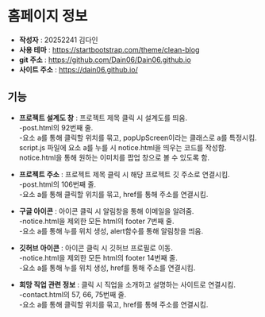 # 홈페이지 정보

 - **작성자** : 20252241 김다인
 - **사용 테마** : https://startbootstrap.com/theme/clean-blog
 - **git 주소** : https://github.com/Dain06/Dain06.github.io
 - **사이트 주소** : https://dain06.github.io/

## 기능

 - **프로젝트 설계도 창**
 : 프로젝트 제목 클릭 시 설계도를 띄움. <br>
  -post.html의 92번째 줄. <br>
  -요소 a를 통해 클릭할 위치를 묶고, popUpScreen이라는 클래스로 a를 특정시킴. script.js 파일에 요소 a를 누를 시 notice.html을 띄우는 코드를 작성함. notice.html을 통해 원하는 이미치를 팝업 창으로 볼 수 있도록 함. <br>

 - **프로젝트 주소**
 : 프로젝트 제목 클릭 시 해당 프로젝트 깃 주소로 연결시킴. <br>
  -post.html의 106번째 줄. <br>
  -요소 a를 통해 클릭할 위치를 묶고, href를 통해 주소를 연결시킴. <br>

 - **구글 아이콘**
 : 아이콘 클릭 시 알림창을 통해 이메일을 알려줌. <br>
  -notice.html을 제외한 모든 html의 footer 7번째 줄. <br>
  -요소 a를 통해 누를 위치 생성, alert함수를 통해 알림창을 띄움. <br>

 - **깃허브 아이콘**
 : 아이콘 클릭 시 깃허브 프로필로 이동. <br>
  -notice.html을 제외한 모든 html의 footer 14번째 줄. <br>
  -요소 a를 통해 누를 위치 생성, href를 통해 주소를 연결시킴. <br>

 - **희망 직업 관련 정보**
  : 클릭 시 직업을 소개하고 설명하는 사이트로 연결시킴. <br>
  -contact.html의 57, 66, 75번째 줄. <br>
  -요소 a를 통해 클릭할 위치를 묶고, href를 통해 주소를 연결시킴. <br>


